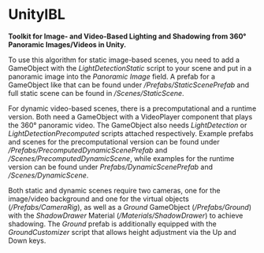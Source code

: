 # UnityIBL
**Toolkit for Image- and Video-Based Lighting and Shadowing from 360° Panoramic Images/Videos in Unity.**

To use this algorithm for static image-based scenes, you need to add a GameObject with the *LightDetectionStatic* script to your scene and put in a panoramic image into the *Panoramic Image* field. A prefab for a GameObject like that can be found under */Prefabs/StaticScenePrefab* and full static scene can be found in */Scenes/StaticScene*.

For dynamic video-based scenes, there is a precomputational and a runtime version. Both need a GameObject with a VideoPlayer component that plays the 360° panoramic video. The GameObject also needs *LightDetection* or *LightDetectionPrecomputed* scripts attached respectively. Example prefabs and scenes for the precomputational version can be found under */Prefabs/PrecomputedDynamicScenePrefab* and */Scenes/PrecomputedDynamicScene*, while examples for the runtime version can be found under *Prefabs/DynamicScenePrefab* and */Scenes/DynamicScene*.

Both static and dynamic scenes require two cameras, one for the image/video background and one for the virtual objects (*/Prefabs/CameraRig*), as well as a *Ground* GameObject (*/Prefabs/Ground*) with the *ShadowDrawer* Material (*/Materials/ShadowDrawer*)  to achieve shadowing. The *Ground* prefab is additionally equipped with the *GroundCustomizer* script that allows height adjustment via the Up and Down keys. 
